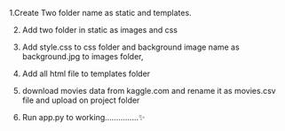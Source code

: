 1.Create Two folder name as static and templates.



2. Add two folder in static as images and css


3. Add style.css to css folder and background image name as background.jpg to images folder,


4. Add all html file to templates folder


5. download movies data from kaggle.com and rename it as movies.csv file and upload on project folder


6. Run app.py to working...............✨
